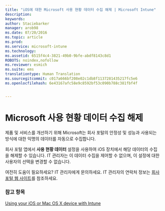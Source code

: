 ```yaml
---
title: "iOS에 대한 Microsoft 사용 현황 데이터 수집 해제 | Microsoft Intune"
description: 
keywords: 
author: Staciebarker
manager: arob98
ms.date: 07/20/2016
ms.topic: article
ms.prod: 
ms.service: microsoft-intune
ms.technology: 
ms.assetid: 6515f4c4-3821-49b0-9bfe-abdf8143c8d1
ROBOTS: noindex,nofollow
ms.reviewer: esmich
ms.suite: ems
translationtype: Human Translation
ms.sourcegitcommit: c017a666bf208e02c1db8f1137281435217fc5e6
ms.openlocfilehash: 6e43167afc58e9c8592bf53c090b788c381fbf4f


---
```



# Microsoft 사용 현황 데이터 수집 해제

제품 및 서비스를 개선하기 위해 Microsoft는 회사 포털의 안정성 및 성능과 사용되는 방식에 대한 익명의 데이터를 자동으로 수집합니다. 

회사 포털 앱에서 **사용 현황 데이터** 설정을 사용하여 iOS 장치에서 해당 데이터의 수집을 해제할 수 있습니다. IT 관리자는 이 데이터 수집을 제어할 수 없으며, 이 설정에 대한 사용자의 선택을 변경할 수 없습니다.

여전히 도움이 필요하세요? IT 관리자에게 문의하세요. IT 관리자의 연락처 정보는 [회사 포털 웹 사이트](http://portal.manage.microsoft.com)를 참조하세요.

### 참고 항목
[Using your iOS or Mac OS X device with Intune](using-your-ios-or-mac-os-x-device-with-intune.md)


<!--HONumber=Jul16_HO3-->


